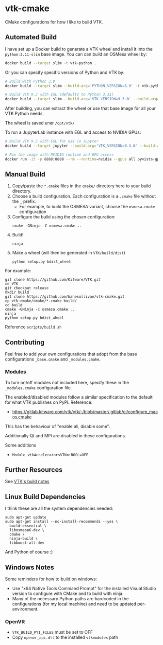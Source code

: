 # vtk-cmake

CMake configurations for how I like to build VTK.

## Automated Build

I have set up a Docker build to generate a VTK wheel and install it into the `python:3.11-slim`
base image. You can can build an OSMesa wheel by:

```bash
docker build --target slim -t vtk-python .
```

Or you can specify specific versions of Python and VTK by:

```bash
# Build with Python 3.9
docker build --target slim --build-arg='PYTHON_VERSION=3.9' -t vtk-python .

# Build VTK 9.3 with EGL (defaults to Python 3.11)
docker build --target slim --build-arg='VTK_VERSION=9.3.0' --build-arg='VTK_VARIANT=egl' -t vtk-python .
```

After building, you can extract the wheel or use that base image for all your VTK Python needs.

The wheel is saved uner `/opt/vtk/`

To run a JupyterLab instance with EGL and access to NVIDIA GPUs:

```bash
# Build VTK 9.3 with EGL for use in Jupyter
docker build --target jupyter --build-arg='VTK_VERSION=9.3.0' --build-arg='VTK_VARIANT=egl' -t pyvista-gpu .

# Run the image with NVIDIA runtime and GPU access
docker run -it -p 8888:8888 --rm --runtime=nvidia --gpus all pyvista-gpu
```

## Manual Build

1. Copy/paste the `*.cmake` files in the `cmake/` directory here to your build directory.
2. Choose a build configuration. Each configuration is a `.cmake` file without the `_` prefix.
    - For example, to build the OSMESA variant, choose the `osmesa.cmake` configuration
3. Configure the build using the chosen configuration:
    ```
    cmake -GNinja -C osmesa.cmake ..
    ```
4. Build!
    ```
    ninja
    ```
5. Make a wheel (will then be generated in `VTK/build/dist`)
    ```
    python setup.py bdist_wheel
    ```

For example:

```
git clone https://github.com/Kitware/VTK.git
cd VTK
git checkout release
mkdir build
git clone https://github.com/banesullivan/vtk-cmake.git
cp vtk-cmake/cmake/*.cmake build/
cd build
cmake -GNinja -C osmesa.cmake ..
ninja
python setup.py bdist_wheel
```

Reference `scripts/build.sh`

## Contributing

Feel free to add your own configurations that adopt from the base configurations `_base.cmake` and `_modules.cmake`.

### Modules
To turn on/off modules not included here, specify these in the `_modules.cmake` configuration file.

The enabled/disabled modules follow a similar specification to the default for what VTK publishes on PyPI. Reference:

- https://gitlab.kitware.com/vtk/vtk/-/blob/master/.gitlab/ci/configure_macos.cmake

This has the behaviour of "enable all, disable some".

Additionally Qt and MPI are disabled in these configurations.


Some additions

- `Module_vtkAcceleratorsVTKm:BOOL=OFF`


## Further Resources

See [VTK's build notes](https://gitlab.kitware.com/vtk/vtk/-/blob/master/Documentation/dev/build.md#building-vtk)


## Linux Build Dependencies

I think these are all the system dependencies needed:

```
sudo apt-get update
sudo apt-get install --no-install-recommends --yes \
  build-essential \
  libosmesa6-dev \
  cmake \
  ninja-build \
  libboost-all-dev
```

And Python of course :)


## Windows Notes

Some reminders for how to build on windows:

- Use "x64 Native Tools Command Prompt" for the installed Visual Studio
version to configure with CMake and to build with ninja.
- Many of the necessary Python paths are hardcoded in the configurations (for my local machine) and need to be updated per-environment.

### OpenVR

- `VTK_BUILD_PYI_FILES` must be set to OFF
- Copy `openvr_api.dll` to the installed `vtkmodules` path
